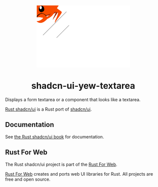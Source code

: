 <p align="center">
    <a href="../../../logo.svg">
        <img src="../../../logo.svg" width="300" height="200" alt="Rust shadcn/ui Logo">
    </a>
</p>

<h1 align="center">shadcn-ui-yew-textarea</h1>

Displays a form textarea or a component that looks like a textarea.

[Rust shadcn/ui](https://github.com/RustForWeb/shadcn-ui) is a Rust port of [shadcn/ui](https://ui.shadcn.com/).

## Documentation

See [the Rust shadcn/ui book](https://shadcn-ui.rustforweb.org/) for documentation.

## Rust For Web

The Rust shadcn/ui project is part of the [Rust For Web](https://github.com/RustForWeb).

[Rust For Web](https://github.com/RustForWeb) creates and ports web UI libraries for Rust. All projects are free and open source.

